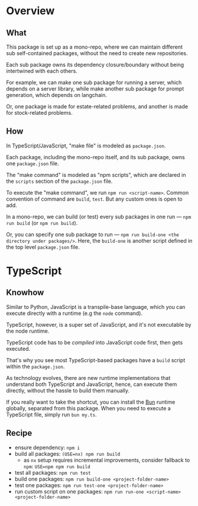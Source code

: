 
# Overview

## What

This package is set up as a mono-repo, where we can maintain different sub self-contained packages, without the need to create new repositories.

Each sub package owns its dependency closure/boundary
without being intertwined with each others.

For example, we can make one sub package for running a server,
which depends on a server library, while make another sub package for
prompt generation, which depends on langchain.

Or, one package is made for estate-related problems,
and another is made for stock-related problems.

## How

In TypeScript/JavaScript, "make file" is modeled as `package.json`.

Each package, including the mono-repo itself, and its sub package,
owns one `package.json` file.

The "make command" is modeled as "npm scripts", which are declared
in the `scripts` section of the `package.json` file.

To execute the "make command", we run `npm run <script-name>`.
Common convention of command are `build`, `test`. But any custom ones is open to add.

In a mono-repo, we can build (or test) every sub packages in one run —
`npm run build` (or `npm run build`).

Or, you can specify one sub package to run —
`npm run build-one <the directory under packages/>`.
Here, the `build-one` is another script defined in the top level `package.json` file.

# TypeScript

## Knowhow

Similar to Python, JavaScript is a transpile-base language,
which you can execute directly with a runtime (e.g the `node` command).

TypeScript, however, is a super set of JavaScript,
and it's not executable by the node runtime.

TypeScript code has to be _compiled_ into JavaScript code first, then gets executed.

That's why you see most TypeScript-based packages have a `build` script within the `package.json`.

As technology evolves, there are new runtime implementations that understand
both TypeScript and JavaScript, hence, can execute them directly,
without the hassle to build them manually.

If you really want to take the shortcut, you can install the [Bun](https://bun.sh/) runtime globally, separated from this package. When you need to execute a TypeScript
file, simply run `bun my.ts`.


## Recipe

- ensure dependency: `npm i`
- build all packages: `(USE=nx) npm run build`
  - as `nx` setup requires incremental improvements, consider fallback to `npm`: `USE=npm npm run build`
- test all packages: `npm run test`
- build one packages: `npm run build-one <project-folder-name>`
- test one packages: `npm run test-one <project-folder-name>`
- run custom script on one packages: `npm run run-one <script-name> <project-folder-name>`
